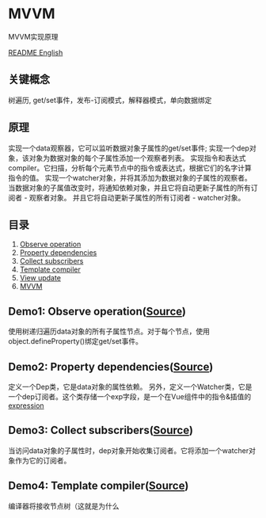 # MVVM
MVVM实现原理

[README English](https://github.com/21hook/MVVM/blob/master/README.md)

## 关键概念
树遍历, get/set事件，发布-订阅模式，解释器模式，单向数据绑定

## 原理
实现一个data观察器，它可以监听数据对象子属性的get/set事件;
实现一个dep对象，该对象为数据对象的每个子属性添加一个观察者列表。
实现指令和表达式compiler。它扫描，分析每个元素节点中的指令或表达式，根据它们的名字计算指令的值。
实现一个watcher对象，并将其添加为数据对象的子属性的观察者。当数据对象的子属值改变时，将通知依赖对象，并且它将自动更新子属性的所有订阅者 - 观察者对象。
并且它将自动更新子属性的所有订阅者 - watcher对象。

## 目录
1. [Observe operation](#demo1-observe-operationsource)
2. [Property dependencies](#demo2-property-dependenciessource)
3. [Collect subscribers](#demo3-collect-subscriberssource)
4. [Template compiler](#demo4-template-compilersource) 
5. [View update](#demo5-view-updatesource)
6. [MVVM](##demo6-mvvmsource)

## Demo1: Observe operation([Source](https://github.com/21hook/MVVM/blob/master/demo1))
使用树递归遍历data对象的所有子属性节点。对于每个节点，使用object.defineProperty()绑定get/set事件。

## Demo2: Property dependencies([Source](https://github.com/21hook/MVVM/blob/master/demo2))
定义一个Dep类，它是data对象的属性依赖。
另外，定义一个Watcher类，它是一个dep订阅者。这个类存储一个exp字段，是一个在Vue组件中的指令&插值的[expression](https://en.wikipedia.org/wiki/Expression_(computer_science))

## Demo3: Collect subscribers([Source](https://github.com/21hook/MVVM/blob/master/demo3))
当访问data对象的子属性时，dep对象开始收集订阅者。它将添加一个watcher对象作为它的订阅者。

## Demo4: Template compiler([Source](https://github.com/21hook/MVVM/blob/master/demo4))
编译器将接收节点树（这就是为什么<template>必须具有根标签），并返回token stream。
编译器分析每个指令和插值，然后它将创建一个watcher对象用于计算
他们的每一个的值。创建watcher对象时，它将计算存储表达式的exp字段
指令或插值。因此，将访问data对象的所有子属性。它开始了订阅者收集

## Demo5: View update([Source](https://github.com/21hook/MVVM/blob/master/demo5))
当使用指令或插值中的表达式创建一个watcher对象时，它还绑定一个更新视图函数。
如果data对象的相关子属性发生突变，它的dep对象将会被
通知，然后dep对象的所有订阅者将被更新。最后，每个观察者将调用它的更新
视图函数更新视图。

## Demo6: MVVM([Source](https://github.com/21hook/MVVM/blob/master/demo6))
Vue实例的主程序。它需要遍历数据对象的所有子属性，如图所示
[Demo1](#demo1-observe-operationsource)。然后，开始编译模板以收集
数据对象的每个子属性的订阅者，如[Demo4](#demo4-template-compilersource)所示。

## MVVM architecture
- watcher订阅者收集
```
          init              trigger get event              add subscribers
Template --------> Watcher  ------------------> Observe --------------------> Dep 
```

- 单向数据绑定
```
       set                     notify              update           view update
Data -------> Observe --------------------> Dep  ---------> Watcher -------------> View
```

## License
MIT

## Reference 
[1] *Design patterns: elements of reusable object-oriented software* <br>
[2] <<JavaScript设计模式与开发实践>> <br>
[3] Wikipedia [Observer pattern](https://en.wikipedia.org/wiki/Observer_pattern)
